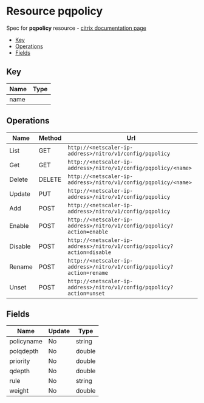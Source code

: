 # Resource pqpolicy

Spec for **pqpolicy** resource - [citrix documentation page](https://developer-docs.citrix.com/projects/netscaler-nitro-api/en/11.0/configuration/priority-queuing/pqpolicy/pqpolicy/)

- [Key](#key)
- [Operations](#operations)
- [Fields](#fields)

## Key

| Name | Type |
|----|----|
| name |  |

## Operations

| Name | Method | Url |
|----|----|----|
| List | GET | `http://<netscaler-ip-address>/nitro/v1/config/pqpolicy` |
| Get | GET | `http://<netscaler-ip-address>/nitro/v1/config/pqpolicy/<name>` |
| Delete | DELETE | `http://<netscaler-ip-address>/nitro/v1/config/pqpolicy/<name>` |
| Update | PUT | `http://<netscaler-ip-address>/nitro/v1/config/pqpolicy` |
| Add | POST | `http://<netscaler-ip-address>/nitro/v1/config/pqpolicy` |
| Enable | POST | `http://<netscaler-ip-address>/nitro/v1/config/pqpolicy?action=enable` |
| Disable | POST | `http://<netscaler-ip-address>/nitro/v1/config/pqpolicy?action=disable` |
| Rename | POST | `http://<netscaler-ip-address>/nitro/v1/config/pqpolicy?action=rename` |
| Unset | POST | `http://<netscaler-ip-address>/nitro/v1/config/pqpolicy?action=unset` |

## Fields

| Name | Update | Type |
|----|----|----|
| policyname | No | string |
| polqdepth | No | double |
| priority | No | double |
| qdepth | No | double |
| rule | No | string |
| weight | No | double |

